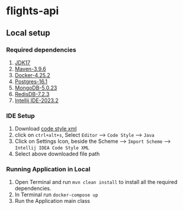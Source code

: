 # flights-api

## Local setup

### Required dependencies

   1. [JDK17](https://www.oracle.com/java/technologies/downloads/#java17)
   2. [Maven-3.9.6](https://maven.apache.org/download.cgi)
   3. [Docker-4.25.2](https://docs.docker.com/desktop/install/windows-install/)
   4. [Postgres-16.1](./docker-compose.yaml)
   5. [MongoDB-5.0.23](./docker-compose.yaml)
   6. [RedisDB-7.2.3](./docker-compose.yaml)
   7. [Intellij IDE-2023.2](https://www.jetbrains.com/idea/download/other.html)

### IDE Setup

   1. Download [code style xml](https://github.com/google/styleguide/blob/gh-pages/intellij-java-google-style.xml)
   2. click on ```ctrl+alt+s```, Select ```Editor``` --> ```Code Style``` --> ```Java```
   3. Click on Settings Icon, beside the Scheme --> ```Import Scheme``` --> ```Intellij IDEA Code Style XML```
   4. Select above downloaded file path

### Running Application in Local

   1. Open Terminal and run ```mvn clean install``` to install all the required dependencies.
   2. In Terminal run ```docker-compose up```
   3. Run the Application main class

